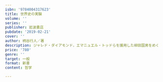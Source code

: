 ```yaml
---
isbn: '9784004317623'
title: 世界史の実験
volume: ''
series: ''
publisher: 岩波書店
pubdate: '2019-02-21'
cover: ''
author: 柄谷行人／著
description: ジャレド・ダイアモンド，エマニュエル・トッドらを援用した柳田国男をめぐる卓抜な「文学」と「日本」批評．
price: '780'
genre: ''
target: 一般
format: 新書
content: 哲学

---
```

